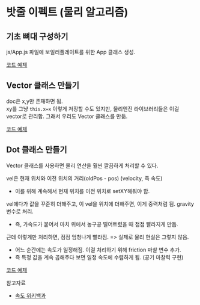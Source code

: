 # 밧줄 이펙트 (물리 알고리즘)

## 기초 뼈대 구성하기

js/App.js 파일에 보일러플레이트를 위한 App 클래스 생성.

[코드 예제](../boilerplate/)

## Vector 클래스 만들기

doc은 x,y만 존재하면 됨.<br>
xy를 그냥 `this.x=x` 이렇게 저장할 수도 있지만, 물리엔진 라이브러리들은 이걸 vector로 관리함. 그래서 우리도 Vector 클래스를 만듦.

[코드 예제](../vector/)

## Dot 클래스 만들기

Vector 클래스를 사용하면 물리 연산을 훨씬 깔끔하게 처리할 수 있다.

vel은 현재 위치와 이전 위치의 거리(oldPos - pos) (velocity, 즉 속도)

- 이를 위해 계속해서 현재 위치를 이전 위치로 setXY해줘야 함.

vel에다가 값을 꾸준히 더해주고, 이 vel을 위치에 더해주면, 이게 중력처럼 됨. gravity 변수로 처리.

- 즉, 가속도가 붙어서 마치 위에서 농구공 떨어트렸을 때 점점 빨라지게 만듬.

근데 이렇게만 처리하면, 점점 엄청나게 빨라짐. => 실제로 물리 현실은 그렇지 않음.

- 어느 순간에는 속도가 일정해짐. 이걸 처리하기 위해 friction 마찰 변수 추가.
- 즉 특정 값을 계속 곱해주다 보면 일정 속도에 수렴하게 됨. (공기 마찰력 구현)

[코드 예제](../dot/)

참고자료

- [속도 위키백과](https://ko.wikipedia.org/wiki/%EC%86%8D%EB%8F%84)<br>
